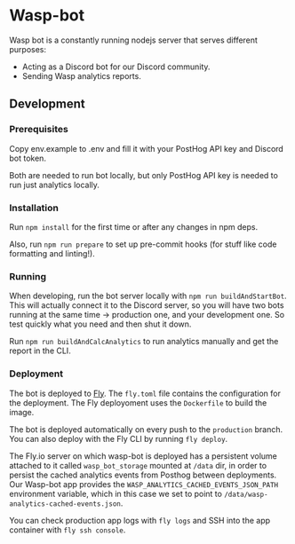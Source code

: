 # Wasp-bot

Wasp bot is a constantly running nodejs server that serves different purposes:

- Acting as a Discord bot for our Discord community.
- Sending Wasp analytics reports.

## Development

### Prerequisites

Copy env.example to .env and fill it with your PostHog API key and Discord bot token.

Both are needed to run bot locally, but only PostHog API key is needed to run just analytics locally.

### Installation

Run `npm install` for the first time or after any changes in npm deps.

Also, run `npm run prepare` to set up pre-commit hooks (for stuff like code formatting and linting!).

### Running

When developing, run the bot server locally with `npm run buildAndStartBot`. This will actually connect it to the Discord server, so you will have two bots running at the same time -> production one, and your development one. So test quickly what you need and then shut it down.

Run `npm run buildAndCalcAnalytics` to run analytics manually and get the report in the CLI.

### Deployment

The bot is deployed to [Fly](https://fly.io/). The `fly.toml` file contains the configuration for the deployment. The Fly deployoment uses the `Dockerfile` to build the image.

The bot is deployed automatically on every push to the `production` branch. You can also deploy with the Fly CLI by running `fly deploy`.

The Fly.io server on which wasp-bot is deployed has a persistent volume attached to it called `wasp_bot_storage` mounted at `/data` dir, in order to persist the cached analytics events from Posthog between deployments.
Our Wasp-bot app provides the `WASP_ANALYTICS_CACHED_EVENTS_JSON_PATH` environment variable, which in this case we set to point to `/data/wasp-analytics-cached-events.json`.

You can check production app logs with `fly logs` and SSH into the app container with `fly ssh console`.
